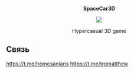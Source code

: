 <p align="center"><b>SpaceCar3D</b></p>

<p align="center"><img src="https://cdn.discordapp.com/icons/764082464544391178/1195c363a21adc44d1e445a9b5b399db.webp?size=128"></img></p>


<p align="center">Hypercasual 3D game</p>

## Связь

https://t.me/homosanians
https://t.me/trgmatthew
